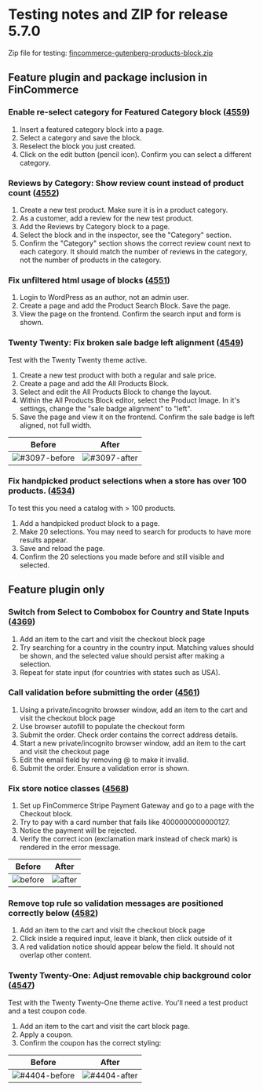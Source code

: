 # Testing notes and ZIP for release 5.7.0

Zip file for testing: [fincommerce-gutenberg-products-block.zip](https://github.com/dieselfox1/fincommerce-gutenberg-products-block/files/6992852/fincommerce-gutenberg-products-block.zip)

## Feature plugin and package inclusion in FinCommerce

### Enable re-select category for Featured Category block ([4559](https://github.com/dieselfox1/fincommerce-gutenberg-products-block/pull/4559))

1. Insert a featured category block into a page.
2. Select a category and save the block.
3. Reselect the block you just created.
4. Click on the edit button (pencil icon). Confirm you can select a different category.

### Reviews by Category: Show review count instead of product count ([4552](https://github.com/dieselfox1/fincommerce-gutenberg-products-block/pull/4552))

1. Create a new test product. Make sure it is in a product category.
2. As a customer, add a review for the new test product.
3. Add the Reviews by Category block to a page.
4. Select the block and in the inspector, see the "Category" section.
5. Confirm the "Category" section shows the correct review count next to each category. It should match the number of reviews in the category, not the number of products in the category.

### Fix unfiltered html usage of blocks ([4551](https://github.com/dieselfox1/fincommerce-gutenberg-products-block/pull/4551))

1. Login to WordPress as an author, not an admin user.
2. Create a page and add the Product Search Block. Save the page.
3. View the page on the frontend. Confirm the search input and form is shown.

### Twenty Twenty: Fix broken sale badge left alignment ([4549](https://github.com/dieselfox1/fincommerce-gutenberg-products-block/pull/4549))

Test with the Twenty Twenty theme active.

1. Create a new test product with both a regular and sale price.
2. Create a page and add the All Products Block.
3. Select and edit the All Products Block to change the layout.
4. Within the All Products Block editor, select the Product Image. In it's settings, change the "sale badge alignment" to "left".
5. Save the page and view it on the frontend. Confirm the sale badge is left aligned, not full width.

| Before                                                                                                                | After                                                                                                                |
| --------------------------------------------------------------------------------------------------------------------- | -------------------------------------------------------------------------------------------------------------------- |
| ![#3097-before](https://user-images.githubusercontent.com/3323310/128196639-39369cc7-af8e-4e41-929c-2bce28010e99.png) | ![#3097-after](https://user-images.githubusercontent.com/3323310/128197197-e9bbaa63-c71e-485e-8c40-abe14e1b9919.png) |

### Fix handpicked product selections when a store has over 100 products. ([4534](https://github.com/dieselfox1/fincommerce-gutenberg-products-block/pull/4534))

To test this you need a catalog with > 100 products.

1. Add a handpicked product block to a page.
2. Make 20 selections. You may need to search for products to have more results appear.
3. Save and reload the page.
4. Confirm the 20 selections you made before and still visible and selected.

## Feature plugin only

### Switch from Select to Combobox for Country and State Inputs ([4369](https://github.com/dieselfox1/fincommerce-gutenberg-products-block/pull/4369))

1. Add an item to the cart and visit the checkout block page
2. Try searching for a country in the country input. Matching values should be shown, and the selected value should persist after making a selection.
3. Repeat for state input (for countries with states such as USA).

### Call validation before submitting the order ([4561](https://github.com/dieselfox1/fincommerce-gutenberg-products-block/pull/4561))

1. Using a private/incognito browser window, add an item to the cart and visit the checkout block page
2. Use browser autofill to populate the checkout form
3. Submit the order. Check order contains the correct address details.
4. Start a new private/incognito browser window, add an item to the cart and visit the checkout page
5. Edit the email field by removing @ to make it invalid.
6. Submit the order. Ensure a validation error is shown.

### Fix store notice classes ([4568](https://github.com/dieselfox1/fincommerce-gutenberg-products-block/pull/4568))

1. Set up FinCommerce Stripe Payment Gateway and go to a page with the Checkout block.
2. Try to pay with a card number that fails like 4000000000000127.
3. Notice the payment will be rejected.
4. Verify the correct icon (exclamation mark instead of check mark) is rendered in the error message.

| Before                                                                                                          | After                                                                                                          |
| --------------------------------------------------------------------------------------------------------------- | -------------------------------------------------------------------------------------------------------------- |
| ![before](https://user-images.githubusercontent.com/1558827/129184772-371e9fc8-49d8-4b70-bede-fad0772328a5.png) | ![after](https://user-images.githubusercontent.com/1558827/129184925-6ee304cb-4540-4659-b154-fbeb7e418a55.png) |

### Remove top rule so validation messages are positioned correctly below ([4582](https://github.com/dieselfox1/fincommerce-gutenberg-products-block/pull/4582))

1. Add an item to the cart and visit the checkout block page
2. Click inside a required input, leave it blank, then click outside of it
3. A red validation notice should appear below the field. It should not overlap other content.

### Twenty Twenty-One: Adjust removable chip background color ([4547](https://github.com/dieselfox1/fincommerce-gutenberg-products-block/pull/4547))

Test with the Twenty Twenty-One theme active. You'll need a test product and a test coupon code.

1. Add an item to the cart and visit the cart block page.
2. Apply a coupon.
3. Confirm the coupon has the correct styling:

| Before                                                                                                                | After                                                                                                                |
| --------------------------------------------------------------------------------------------------------------------- | -------------------------------------------------------------------------------------------------------------------- |
| ![#4404-before](https://user-images.githubusercontent.com/3323310/128184619-030aecf6-1496-43c8-b649-c7e513d9a377.png) | ![#4404-after](https://user-images.githubusercontent.com/3323310/128184613-fb17fd6c-c7c4-401c-9628-5337f1b24082.png) |
